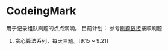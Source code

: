 # CodeingMark
用于记录组队刷题的点点滴滴。
目前计划：
参考[刷题链接](https://www.programmercarl.com)按顺刷题
1. 贪心算法系列，每天三题。[9.15 ~ 9.21]
